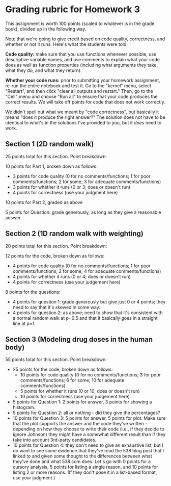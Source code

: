 # Grading rubric for Homework 3

This assignment is worth 100 points (scaled to whatever is in the grade book), divided up in the following way.

Note that we're going to give credit based on code quality, correctness, and whether or not it runs.  Here's what the students were told:

**Code quality:** make sure that you use functions whenever possible, use descriptive variable names, and use comments to explain what your code does as well as function properties (including what arguments they take, what they do, and what they return).

**Whether your code runs:** prior to submitting your homework assignment, re-run the entire notebook and test it. Go to the "kernel" menu, select "Restart", and then click "clear all outputs and restart." Then, go to the "Cell" menu and choose "Run all" to ensure that your code produces the correct results. We will take off points for code that does not work correctly.

We didn't spell out what we meant by "code correctness", but basically it means "does it produce the right answer?"  The solution does not have to be identical to what's in the solutions I've provided to you, but it *does* need to work.


## Section 1 (2D random walk)

25 points total for this section.  Point breakdown:

10 points for Part 1, broken down as follows:

* 3 points for code quality (0 for no comments/functions; 1 for poor comments/functions; 2 for some; 3 for adequate comments/functions)
* 3 points for whether it runs (0 or 3; does or doesn't run)
* 4 points for correctness (use your judgment here)

10 points for Part 2, graded as above

5 points for Question: grade generously, as long as they give a reasonable answer.

## Section 2 (1D random walk with weighting)

20 points total for this section.  Point breakdown:

12 points for the code, broken down as follows:

* 4 points for code quality (0 for no comments/functions; 1 for poor comments/functions; 2 for some; 4 for adequate comments/functions)
* 4 points for whether it runs (0 or 4; does or doesn't run)
* 4 points for correctness (use your judgement here)

8 points for the questions:

* 4 points for question 1: grade generously but give just 0 or 4 points; they need to say that it's skewed in some way.
* 4 points for question 2: as above; need to show that it's consistent with a normal random walk at p=0.5 and that it basically goes in a straight line at p=1.  

## Section 3 (Modeling drug doses in the human body)

55 points total for this section.  Point breakdown:

* 25 points for the code, broken down as follows:
  * 10 points for code quality (0 for no comments/functions; 3 for poor comments/functions; 6 for some; 10 for adequate comments/functions)
  * 5 points for whether it runs (0 or 10; does or doesn't run)
  * 10 points for correctness (use your judgement here)
* 5 points for Question 1: 2 points for answer, 3 points for showing a histogram.
* 5 points for Question 2: all or nothing - did they give the percentages?
* 10 points for Question 3: 5 points for answer, 5 points for plot.  Make sure that the plot supports the answer and the code they've written - depending on how they choose to write their code (i.e., if they decide to ignore Johnson) they might have a somewhat different result than if they take into account 3rd-party candidates.
* 10 points for Question 4: they don't need to give an exhaustive list, but I do want to see some evidence that they've read the 538 blog post that I linked to and given some thought to the differences between what they've done and what 538.com does.  Let's go with 0 points for a cursory analysis, 5 points for listing a single reason, and 10 points for listing 2 or more reasons.  (If they don't pose it in a list-based format, use your judgment.)